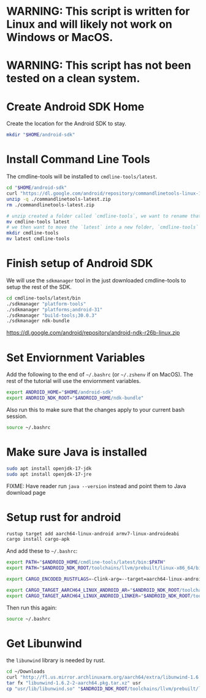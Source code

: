 # WARNING: This script is written for Linux and will likely not work on Windows or MacOS.
# WARNING: This script has not been tested on a clean system.

# Create Android SDK Home
Create the location for the Android SDK to stay.
```sh
mkdir "$HOME/android-sdk"
```

# Install Command Line Tools
The cmdline-tools will be installed to `cmdline-tools/latest`.
```sh
cd "$HOME/android-sdk"
curl "https://dl.google.com/android/repository/commandlinetools-linux-10406996_latest.zip" -o commandlinetools-latest.zip
unzip -q ./commandlinetools-latest.zip
rm ./commandlinetools-latest.zip

# unzip created a folder called `cmdline-tools`, we want to rename that to `latest`
mv cmdline-tools latest
# we then want to move the `latest` into a new folder, `cmdline-tools`
mkdir cmdline-tools
mv latest cmdline-tools
```

# Finish setup of Android SDK
We will use the `sdkmanager` tool in the just downloaded cmdline-tools to setup the rest of the SDK.
```sh
cd cmdline-tools/latest/bin
./sdkmanager "platform-tools"
./sdkmanager "platforms;android-31"
./sdkmanager "build-tools;30.0.3"
./sdkmanager ndk-bundle
```

https://dl.google.com/android/repository/android-ndk-r26b-linux.zip

# Set Enviornment Variables
Add the following to the end of `~/.bashrc` (or `~/.zshenv` if on MacOS).
The rest of the tutorial will use the enviornment variables.
```sh
export ANDROID_HOME="$HOME/android-sdk"
export ANDROID_NDK_ROOT="$ANDROID_HOME/ndk-bundle"
```

Also run this to make sure that the changes apply to your current bash session.
```sh
source ~/.bashrc
```

# Make sure Java is installed
```sh
sudo apt install openjdk-17-jdk
sudo apt install openjdk-17-jre
```

FIXME: Have reader run `java --version` instead and point them to Java download page

# Setup rust for android
```sh
rustup target add aarch64-linux-android armv7-linux-androideabi
cargo install cargo-apk
```
And add these to `~/.bashrc`:
```sh
export PATH="$ANDROID_HOME/cmdline-tools/latest/bin:$PATH"
export PATH="$ANDROID_NDK_ROOT/toolchains/llvm/prebuilt/linux-x86_64/bin:$PATH"

export CARGO_ENCODED_RUSTFLAGS=-Clink-arg=--target=aarch64-linux-android31

export CARGO_TARGET_AARCH64_LINUX_ANDROID_AR="$ANDROID_NDK_ROOT/toolchains/llvm/prebuilt/linux-x86_64/bin/aarch64-linux-android31-ar"
export CARGO_TARGET_AARCH64_LINUX_ANDROID_LINKER="$ANDROID_NDK_ROOT/toolchains/llvm/prebuilt/linux-x86_64/bin/aarch64-linux-android31-clang++"
```
Then run this again:
```sh
source ~/.bashrc
```

# Get Libunwind
the `libunwind` library is needed by rust.
```sh
cd ~/Downloads
curl "http://fl.us.mirror.archlinuxarm.org/aarch64/extra/libunwind-1.6.2-2-aarch64.pkg.tar.xz" -o libunwind-1.6.2-2-aarch64.pkg.tar.xz
tar fx "libunwind-1.6.2-2-aarch64.pkg.tar.xz" usr
cp "usr/lib/libunwind.so" "$ANDROID_NDK_ROOT/toolchains/llvm/prebuilt/linux-x86_64/lib64/clang/11.0.5/lib/linux/aarch64"
```
